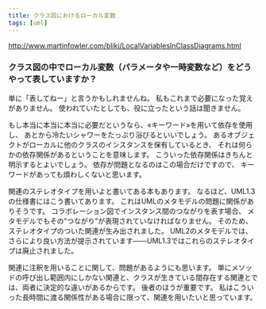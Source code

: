 ```yaml
---
title: クラス図におけるローカル変数
tags: [uml]
---
```


http://www.martinfowler.com/bliki/LocalVariablesInClassDiagrams.html

### クラス図の中でローカル変数（パラメータや一時変数など）をどうやって表していますか？

単に「表してねー」と言うかもしれませんね。
私もこれまで必要になった覚えがありません。
使われていたとしても、役に立ったという話は聞きません。

もし本当に本当に本当に必要だというなら、&laquo;キーワード&raquo;を用いて依存を使用し、
あとから冷たいシャワーをたっぷり浴びるといいでしょう。
あるオブジェクトがローカルに他のクラスのインスタンスを保有しているとき、
それは何らかの依存関係があるということを意味します。
こういった依存関係はきちんと明示するとよいでしょう。
依存が問題となるのはこの場合だけですので、
キーワードがあっても煩わしくないと思います。

関連のステレオタイプを用いよと書いてある本もあります。
なるほど、UML1.3の仕様書にはこう書いてあります。
これはUMLのメタモデルの問題に関係がありそうです。
コラボレーション図でインスタンス間のつながりを表す場合、
メタモデルでもその"つながり"が表現されていなければなりません。
そのため、ステレオタイプのついた関連が生み出されました。
UML2のメタモデルでは、さらにより良い方法が提示されています——UML1.3ではこれらのステレオタイプは廃止されました。

関連に注釈を用いることに関して、問題があるようにも思います。
単にメソッドの呼び出し範囲内にしかない関連と、クラスが生きている間存在する関連とでは、両者に決定的な違いがあるからです。
後者のほうが重要です。
私はこういった長時間に渡る関係性がある場合に限って、関連を用いたいと思っています。

